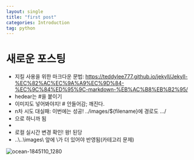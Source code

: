 ```yaml
---
layout: single
title: "first post"
categories: Introduction
tag: python
---
```


# 새로운 포스팅
 - 지킬 사용을 위한 마크다운 문법: https://teddylee777.github.io/jekyll/Jekyll-%EC%82%AC%EC%9A%A9%EC%9D%84-%EC%9C%84%ED%95%9C-markdown-%EB%AC%B8%EB%B2%95/
 - hedear는 #을 붙이기
 - 이미지도 넣어봐야지! # 안들어감; 깨진다.
 - n차 시도 대실패: 이번에는 성공! ../images/${filename}에 경로도 .../
 - 으로 하니까 됨
 - 
 - 로컬 실시간 변경 확인! 왕! 된당
 - ..\\..\images\ 앞에 \가 더 있어야 반영됨(카테고리 문제)

![ocean-1845110_1280](..\..\images\2023-09-04-first_post\ocean-1845110_1280.jpg)
